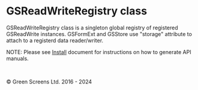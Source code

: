 # GSReadWriteRegistry class
 
GSReadWriteRegistry class is a singleton global registry of registered GSReadWrite instances.
GSFormExt and GSStore use "storage" attribute to attach to a registerd data reader/writer.

NOTE: Please see [Install](../install.md) document for instructions on how to generate API manuals.
 
<br>

&copy; Green Screens Ltd. 2016 - 2024
